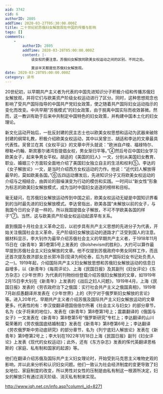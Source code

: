 ```yaml
---
aid: 3742
cid: 6
authorID: 2805
addTime: 2020-03-27T05:30:00.000Z
title: 二十世纪初苏俄妇女解放观在中国的传播与影响
tags: []
comments:
    -
        authorID: 2805
        addTime: 2020-03-28T05:00:00.000Z
        content: |-
            谈女权的要注意。苏俄妇女解放同欧美女权运动之间的区别，不同之处。

            莫谈半天都是些苏俄妇女解放观。
date: 2020-03-28T05:00:00.000Z
category: 读书
---
```


20世纪初，以早期共产主义者为代表的中国先进知识分子积极介绍和传播苏俄妇女解放观，并将它们与欧美资产阶级女权运动进行了区分。同时，这种思想观念也影响了受共产国际指导的中国共产党妇女政策，使之随着共产国际妇女运动指示的变化而改变。中共早期“苏俄模式”的妇女政策，由于脱离中国实际而收效甚微。然而，这一教训有助于后来中共制定中国特色的妇女政策，并构建中国本土化的妇女理论。

新文化运动开始后，一批反封建的民主志士也以欧美女权思想和运动为武器来破除封建的纲常礼教，积极介绍欧美女权运动，其中以吴曾兰、胡适和李达的文章最具代表性。吴曾兰在其《女权平议》的文章中开头就说：“欧洲自卢梭、福禄特尔、穆勒•约翰、斯宾塞尔诸鸿哲提倡女权，男女渐归平等。”④然后号召中国妇女学习欧美女子，起来争男女平权。胡适的《美国的妇人》一文，分别从美国妇女教育、职业、婚姻三个方面较全面地介绍了美国妇女独立自主的生活和权利⑤。李达的《女子解放论》一文，是当时介绍西方女权运动的力作。他说：“近代妇人解放得最早的，莫如欧美各国。”⑥五四运动爆发后，先进知识分子又将欧美女权运动的介绍与之相结合，由舆论的鼓噪演变为行动的模仿和实践。一时间以“新女性”形象为标志的欧美妇女解放模式，成为当时中国妇女追逐的榜样和目标。

毫无疑问，在苏俄妇女解放运动传到中国之前，欧美女权运动无疑是中国知识界看到的当时最先进的妇女解放模式。李达曾指出，欧美各国“未解放以前的女子，与我国今日的女子是一样的，所以我国提倡女子解放，不可不学欧美各国的样子”⑦。当然，这与欧美资产阶级女权运动起源早有关系。

直到俄国十月社会主义革命之后，以初步具有共产主义思想的先进分子为代表，开始关注俄国社会主义革命，无产阶级妇女解放运动的道路才广泛受到国人的注意。据材料显示，李大钊作为最早介绍苏俄社会主义的早期共产主义者，于1918年11月15日在《新青年》第5卷第5号上发表的《Bolshevism的胜利》，大约可以算作最早提到苏俄社会主义妇女解放的文章。他不仅提到苏俄政府中男女同样工作，而且还首次提及救济部女总长郭冷苔(现译为柯伦泰，后为共产国际妇女书记处负责人之一)。1919年起，介绍国际共产主义妇女解放思想和苏俄妇女解放运动的信息日益增多，以《新青年》《每周评论》、上海《民国日报》及其副刊《妇女评论》《东方杂志》《少年世界》为代表的刊物纷纷登载介绍苏俄妇女解放的文章，如1919年2月15日李大钊在《新青年》上发表的《战后之妇人问题》，1919年4月，上海《民国日报》发表的《劳农政府治下之俄国：实行社会共产主义之俄国真相》，1919年7月赵叔愚翻译并发表在《少年世界》上的《列宁对于俄罗斯妇女解放的言论》等。进入20年代，早期共产主义者介绍苏俄及国际共产主义妇女解放运动的文章更多。代表性的有：李汉俊翻译德国倍倍尔所著《社会主义与妇女》的部分章节，名为《女子将来的地位》，发表在《新青年》第8卷第1号上；震嬴翻译的《俄国与女子》一文发表在《新青年》第8卷第5号“俄罗斯研究”专栏上；李达翻译的山川菊荣著的《劳农俄国底结婚制度》发表在《新青年》第8卷第6号上；李达翻译《劳农俄罗斯中劳动底研究》的部分章节，名为《列宁底妇人解放论》发表在《新青年》第9卷第2号上；李大钊在1922年1月18日上海《民国日报》副刊《妇女评论》上发表《现代的女权运动》；此外，还有《东方杂志》发表的恽代英翻译恩格斯的《家庭、私有制和国家的起源》等。

他们在翻译介绍苏俄及国际共产主义妇女理论时，开始受到马克思主义唯物史观的影响，并以此来分析和认识妇女问题。他们一致认为社会经济制度的变更导致了妇女地位、家庭制度的改变，所以男性对女性的压制是由私有制这一根源所决定，妇女的解放只有通过消灭阶级、消灭私有制来实现。

http://www.iqh.net.cn/info.asp?column\_id=8271
